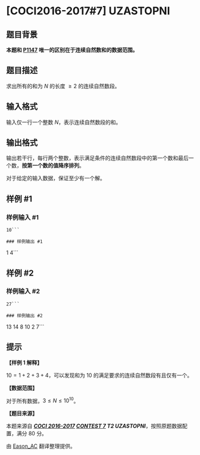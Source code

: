 # [COCI2016-2017#7] UZASTOPNI

## 题目背景

**本题和 [P1147](https://www.luogu.com.cn/problem/P1147) 唯一的区别在于连续自然数和的数据范围。**

## 题目描述

求出所有的和为 $N$ 的长度 $\geqslant 2$ 的连续自然数段。

## 输入格式

输入仅一行一个整数 $N$，表示连续自然数段的和。

## 输出格式

输出若干行，每行两个整数，表示满足条件的连续自然数段中的第一个数和最后一个数，**按第一个数的值降序排列**。

对于给定的输入数据，保证至少有一个解。

## 样例 #1

### 样例输入 #1
```
10```

### 样例输出 #1

```
1 4```

## 样例 #2

### 样例输入 #2
```
27```

### 样例输出 #2

```
13 14
8 10
2 7```

## 提示

**【样例 1 解释】**

$10=1+2+3+4$，可以发现和为 $10$ 的满足要求的连续自然数段有且仅有一个。

**【数据范围】**

对于所有数据，$3\leqslant N\leqslant 10^{10}$。

**【题目来源】**

本题来源自 **_[COCI 2016-2017](https://hsin.hr/coci/archive/2016_2017/) [CONTEST 7](https://hsin.hr/coci/archive/2016_2017/contest7_tasks.pdf) T2 UZASTOPNI_**，按照原题数据配置，满分 $80$ 分。

由 [Eason_AC](https://www.luogu.com.cn/user/112917) 翻译整理提供。
